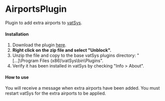# AirportsPlugin

Plugin to add extra airports to [vatSys](https://virtualairtrafficsystem.com/).

#### Installation

1. Download the plugin [here](https://github.com/badvectors/AirportsPlugin/releases/download/release/AirportsPluginV1.0.zip).
2. **Right click on the zip file and select "Unblock".**
3. Unzip the file and copy to the base vatSys plugins directory: "[...]\Program Files (x86)\vatSys\bin\Plugins".
4. Verify it has been installed in vatSys by checking "Info > About".

#### How to use

You will receive a message when extra airports have been added.  You must restart vatSys for the extra airports to be applied.
